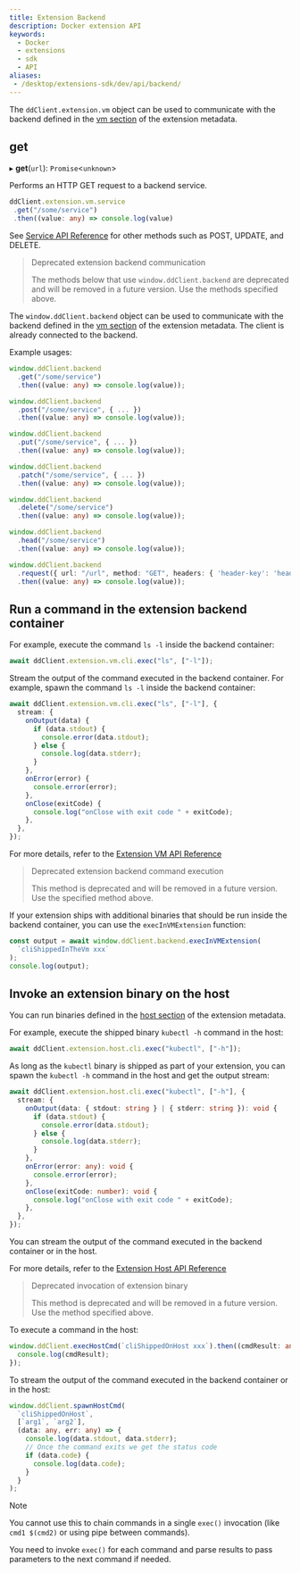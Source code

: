 ```yaml
---
title: Extension Backend
description: Docker extension API
keywords:
  - Docker
  - extensions
  - sdk
  - API
aliases: 
 - /desktop/extensions-sdk/dev/api/backend/
---
```


The `ddClient.extension.vm` object can be used to communicate with the backend defined in the [vm section](../../architecture/metadata.md#vm-section) of the extension metadata.

## get

▸ **get**(`url`): `Promise`<`unknown`\>

Performs an HTTP GET request to a backend service.

```typescript
ddClient.extension.vm.service
 .get("/some/service")
 .then((value: any) => console.log(value)
```

See [Service API Reference](/reference/api/extensions-sdk/HttpService.md) for other methods such as POST, UPDATE, and DELETE.

> Deprecated extension backend communication
>
> The methods below that use `window.ddClient.backend` are deprecated and will be removed in a future version. Use the methods specified above.

The `window.ddClient.backend` object can be used to communicate with the backend
defined in the [vm section](../../architecture/metadata.md#vm-section) of the
extension metadata. The client is already connected to the backend.

Example usages:

```typescript
window.ddClient.backend
  .get("/some/service")
  .then((value: any) => console.log(value));

window.ddClient.backend
  .post("/some/service", { ... })
  .then((value: any) => console.log(value));

window.ddClient.backend
  .put("/some/service", { ... })
  .then((value: any) => console.log(value));

window.ddClient.backend
  .patch("/some/service", { ... })
  .then((value: any) => console.log(value));

window.ddClient.backend
  .delete("/some/service")
  .then((value: any) => console.log(value));

window.ddClient.backend
  .head("/some/service")
  .then((value: any) => console.log(value));

window.ddClient.backend
  .request({ url: "/url", method: "GET", headers: { 'header-key': 'header-value' }, data: { ... }})
  .then((value: any) => console.log(value));
```

## Run a command in the extension backend container

For example, execute the command `ls -l` inside the backend container:

```typescript
await ddClient.extension.vm.cli.exec("ls", ["-l"]);
```

Stream the output of the command executed in the backend container. For example, spawn the command `ls -l` inside the backend container:

```typescript
await ddClient.extension.vm.cli.exec("ls", ["-l"], {
  stream: {
    onOutput(data) {
      if (data.stdout) {
        console.error(data.stdout);
      } else {
        console.log(data.stderr);
      }
    },
    onError(error) {
      console.error(error);
    },
    onClose(exitCode) {
      console.log("onClose with exit code " + exitCode);
    },
  },
});
```

For more details, refer to the [Extension VM API Reference](/reference/api/extensions-sdk/ExtensionVM.md)

> Deprecated extension backend command execution
>
> This method is deprecated and will be removed in a future version. Use the specified method above.

If your extension ships with additional binaries that should be run inside the
backend container, you can use the `execInVMExtension` function:

```typescript
const output = await window.ddClient.backend.execInVMExtension(
  `cliShippedInTheVm xxx`
);
console.log(output);
```

## Invoke an extension binary on the host

You can run binaries defined in the [host section](../../architecture/metadata.md#host-section)
of the extension metadata.

For example, execute the shipped binary `kubectl -h` command in the host:

```typescript
await ddClient.extension.host.cli.exec("kubectl", ["-h"]);
```

As long as the `kubectl` binary is shipped as part of your extension, you can spawn the `kubectl -h` command in the host and get the output stream:

```typescript
await ddClient.extension.host.cli.exec("kubectl", ["-h"], {
  stream: {
    onOutput(data: { stdout: string } | { stderr: string }): void {
      if (data.stdout) {
        console.error(data.stdout);
      } else {
        console.log(data.stderr);
      }
    },
    onError(error: any): void {
      console.error(error);
    },
    onClose(exitCode: number): void {
      console.log("onClose with exit code " + exitCode);
    },
  },
});
```

You can stream the output of the command executed in the backend container or in the host.

For more details, refer to the [Extension Host API Reference](/reference/api/extensions-sdk/ExtensionHost.md)

> Deprecated invocation of extension binary
>
> This method is deprecated and will be removed in a future version. Use the method specified above.

To execute a command in the host:

```typescript
window.ddClient.execHostCmd(`cliShippedOnHost xxx`).then((cmdResult: any) => {
  console.log(cmdResult);
});
```

To stream the output of the command executed in the backend container or in the host:

```typescript
window.ddClient.spawnHostCmd(
  `cliShippedOnHost`,
  [`arg1`, `arg2`],
  (data: any, err: any) => {
    console.log(data.stdout, data.stderr);
    // Once the command exits we get the status code
    if (data.code) {
      console.log(data.code);
    }
  }
);
```

> [!NOTE]
> 
>You cannot use this to chain commands in a single `exec()` invocation (like `cmd1 $(cmd2)` or using pipe between commands).
>
> You need to invoke `exec()` for each command and parse results to pass parameters to the next command if needed.
